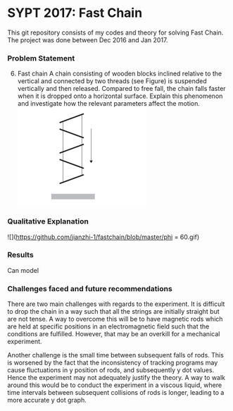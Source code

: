 # SYPT 2017: Fast Chain
This git repository consists of my codes and theory for solving Fast Chain. The project was done between Dec 2016 and Jan 2017.

### Problem Statement

6. Fast chain
A chain consisting of wooden blocks inclined relative to the vertical and connected by two threads (see Figure) is suspended vertically and then released. 
Compared to free fall, the chain falls faster when it is dropped onto a horizontal surface. 
Explain this phenomenon and investigate how the relevant parameters affect the motion.
![Fast Chain image](https://github.com/jianzhi-1/fastchain/blob/master/fastchain.png)


### Qualitative Explanation

![](https://github.com/jianzhi-1/fastchain/blob/master/phi = 60.gif)

### Results



Can model

### Challenges faced and future recommendations
There are two main challenges with regards to the experiment. It is difficult to drop the chain 
in a way such that all the strings are initially straight but are not tense. A way to overcome this 
will be to have magnetic rods which are held at specific positions in an electromagnetic field such that the 
conditions are fulfilled. However, that may be an overkill for a mechanical experiment.

Another challenge is the small time between subsequent falls of rods. This is worsened by the fact that the inconsistency 
of tracking programs may cause fluctuations in y position of rods, and subsequently y dot values. Hence 
the experiment may not adequately justify the theory. A way to walk around this would be to conduct the experiment 
in a viscous liquid, where time intervals between subsequent collisions of rods is longer, leading to a more accurate y dot 
graph.